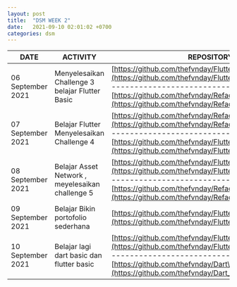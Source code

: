 ```yaml
---
layout: post
title:  "DSM WEEK 2"
date:   2021-09-10 02:01:02 +0700
categories: dsm
---
```

| DATE | ACTIVITY | REPOSITORY |
| --- | --- | --- |
| 06 September 2021 | Menyelesaikan Challenge 3 belajar Flutter Basic | [https://github.com/thefvnday/Flutter\_Basic.git](https://github.com/thefvnday/Flutter_Basic.git) ---------------------------------------[https://github.com/thefvnday/RefactoryChallengeDay3.git](https://github.com/thefvnday/RefactoryChallengeDay3.git) |
| 07 September 2021 | Belajar Flutter Menyelesaikan Challenge 4 | [https://github.com/thefvnday/RefactoryChallengeDay4.git](https://github.com/thefvnday/RefactoryChallengeDay4.git) ---------------------------------------[https://github.com/thefvnday/Flutter\_Basic.git](https://github.com/thefvnday/Flutter_Basic.git) |
| 08 September 2021 | Belajar Asset Network , meyelesaikan challenge 5 | [https://github.com/thefvnday/Flutter\_Basic.git](https://github.com/thefvnday/Flutter_Basic.git) ---------------------------------------[https://github.com/thefvnday/RefactoryChallengeDay5.git](https://github.com/thefvnday/RefactoryChallengeDay5.git) |
| 09 September 2021 | Belajar Bikin portofolio sederhana | [https://github.com/thefvnday/Flutter\_Portofolio.git](https://github.com/thefvnday/Flutter_Portofolio.git) |
| 10 September 2021 | Belajar lagi dart basic dan flutter basic | [https://github.com/thefvnday/Flutter\_Basic.git](https://github.com/thefvnday/Flutter_Basic.git) ---------------------------------------[https://github.com/thefvnday/Dart\_Basic.git](https://github.com/thefvnday/Dart_Basic.git) |